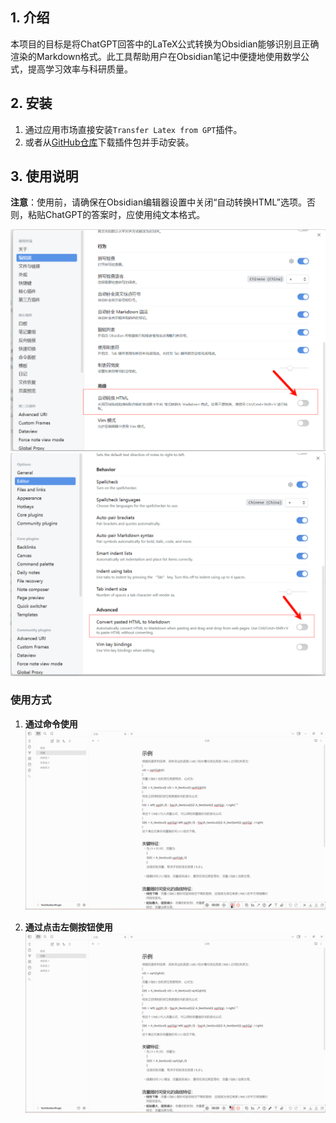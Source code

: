 ## 1. 介绍
本项目的目标是将ChatGPT回答中的LaTeX公式转换为Obsidian能够识别且正确渲染的Markdown格式。此工具帮助用户在Obsidian笔记中便捷地使用数学公式，提高学习效率与科研质量。

## 2. 安装
1. 通过应用市场直接安装`Transfer Latex from GPT`插件。
2. 或者从[GitHub仓库](https://github.com/xixia123/obsidian-transfer-latex-from-gpt)下载插件包并手动安装。

## 3. 使用说明
**注意**：使用前，请确保在Obsidian编辑器设置中关闭“自动转换HTML”选项。否则，粘贴ChatGPT的答案时，应使用纯文本格式。

![Obsidian设置](https://github.com/xixia123/obsidian-transfer-latex-from-gpt/blob/master/media/PixPin_2024-11-26_14-18-33.png)  
![关闭HTML转换](https://github.com/xixia123/obsidian-transfer-latex-from-gpt/blob/master/media/PixPin_2024-11-26_14-20-01.png)

### 使用方式
1. **通过命令使用**  
   ![命令使用示例](https://github.com/xixia123/obsidian-transfer-latex-from-gpt/blob/master/media/Command%20line.gif)

2. **通过点击左侧按钮使用**  
   ![按钮使用示例](https://github.com/xixia123/obsidian-transfer-latex-from-gpt/blob/master/media/Click%20button.gif)